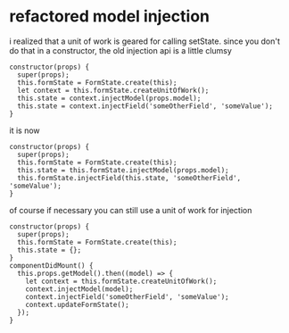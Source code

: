 # refactored model injection

i realized that a unit of work is geared for calling setState. since you don't do that in a constructor, the old injection api is a little clumsy

```es6
constructor(props) {
  super(props);
  this.formState = FormState.create(this);
  let context = this.formState.createUnitOfWork();
  this.state = context.injectModel(props.model);
  this.state = context.injectField('someOtherField', 'someValue');
}
```

it is now

```es6
constructor(props) {
  super(props);
  this.formState = FormState.create(this);
  this.state = this.formState.injectModel(props.model);
  this.formState.injectField(this.state, 'someOtherField', 'someValue');
}
```

of course if necessary you can still use a unit of work for injection

```es6
constructor(props) {
  super(props);
  this.formState = FormState.create(this);
  this.state = {};
}
componentDidMount() {
  this.props.getModel().then((model) => {
    let context = this.formState.createUnitOfWork();
    context.injectModel(model);
    context.injectField('someOtherField', 'someValue');
    context.updateFormState();
  });
}
```
